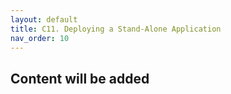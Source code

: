 ```yaml
---
layout: default
title: C11. Deploying a Stand-Alone Application
nav_order: 10
---
```

## Content will be added 